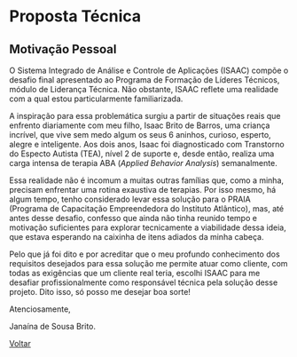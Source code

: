 # Proposta Técnica

## Motivação Pessoal
O Sistema Integrado de Análise e Controle de Aplicações (ISAAC) compõe o desafio final apresentado ao Programa de Formação de Líderes Técnicos, módulo de Liderança Técnica. Não obstante, ISAAC reflete uma realidade com a qual estou particularmente familiarizada.

A inspiração para essa problemática surgiu a partir de situações reais que enfrento diariamente com meu filho, Isaac Brito de Barros, uma criança incrível, que vive sem medo algum os seus 6 aninhos, curioso, esperto, alegre e inteligente. Aos dois anos, Isaac foi diagnosticado com Transtorno do Especto Autista (TEA), nível 2 de suporte e, desde então, realiza uma carga intensa de terapia ABA (_Applied Behavior Analysis_) semanalmente.

Essa realidade não é incomum a muitas outras famílias que, como a minha, precisam enfrentar uma rotina exaustiva de terapias. Por isso mesmo, há algum tempo, tenho considerado levar essa solução para o PRAIA (Programa de Capacitação Empreendedora do Instituto Atlântico), mas, até antes desse desafio, confesso que ainda não tinha reunido tempo e motivação suficientes para explorar tecnicamente a viabilidade dessa ideia, que estava esperando na caixinha de itens adiados da minha cabeça.

Pelo que já foi dito e por acreditar que o meu profundo conhecimento dos requisitos desejados para essa solução me permite atuar como cliente, com todas as exigências que um cliente real teria, escolhi ISAAC para me desafiar profissionalmente como responsável técnica pela solução desse projeto. Dito isso, só posso me desejar boa sorte!

Atenciosamente,

Janaína de Sousa Brito.

[Voltar](index.md)